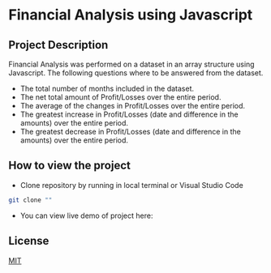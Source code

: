 # Financial Analysis using Javascript

## Project Description

Financial Analysis was performed on a dataset in an array structure using Javascript.
The following questions where to be answered from the dataset.

* The total number of months included in the dataset.
* The net total amount of Profit/Losses over the entire period.
* The average of the changes in Profit/Losses over the entire period.
* The greatest increase in Profit/Losses (date and difference in the amounts) over the entire
  period.
* The greatest decrease in Profit/Losses (date and difference in the amounts) over the entire
  period.

## How to view the project

* Clone repository by running in local terminal or Visual Studio Code

```bash
git clone ""
```

* You can view live demo of project here:


## License

[MIT](https://choosealicense.com/licenses/mit/)
